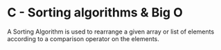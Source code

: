 # C - Sorting algorithms & Big O
A Sorting Algorithm is used to rearrange a given array or list of elements according to a comparison operator on the elements.
